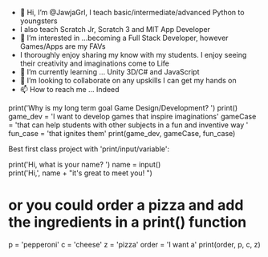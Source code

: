 - 👋 Hi, I’m @JawjaGrl, I teach basic/intermediate/advanced Python to youngsters
- I also teach Scratch Jr, Scratch 3 and MIT App Developer
- 👀 I’m interested in ...becoming a Full Stack Developer, however Games/Apps are my FAVs
- I thoroughly enjoy sharing my know with my students. I enjoy seeing their creativity and imaginations come to Life
- 🌱 I’m currently learning ... Unity 3D/C# and JavaScript
- 💞️ I’m looking to collaborate on any upskills I can get my hands on
- 📫 How to reach me ... Indeed

<!---
JawjaGrl/JawjaGrl is a ✨ special ✨ repository because its `README.md` (this file) appears on your GitHub profile.
You can click the Preview link to take a look at your changes.
--->
print('Why is my long term goal Game Design/Development? ') 
print() 
game_dev = 'I want to develop games that inspire imaginations' 
gameCase = 'that can help students with other subjects in a fun and inventive way '
fun_case = 'that ignites them'
print(game_dev, gameCase, fun_case)  

Best first class project with 'print/input/variable': 

print('Hi,  what is your name?  ') 
name = input()  
print('Hi,', name + "it's great to meet you! ")

# or you could order a pizza and add the ingredients in a print() function
p = 'pepperoni'
c = 'cheese' 
z = 'pizza' 
order = 'I want a' 
print(order, p, c, z) 
